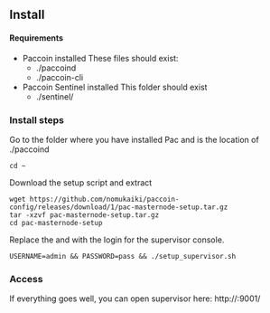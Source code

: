 ## Install

#### Requirements

* Paccoin installed
    These files should exist:
    * ./paccoind
    * ./paccoin-cli
* Paccoin Sentinel installed
    This folder should exist
    * ./sentinel/

### Install steps
Go to the folder where you have installed Pac and is the location of ./paccoind
```
cd ~
```
Download the setup script and extract
```
wget https://github.com/nomukaiki/paccoin-config/releases/download/1/pac-masternode-setup.tar.gz
tar -xzvf pac-masternode-setup.tar.gz
cd pac-masternode-setup
```
Replace the <user> and <pass> with the login for the supervisor console.
```
USERNAME=admin && PASSWORD=pass && ./setup_supervisor.sh
```

### Access
If everything goes well, you can open supervisor here:
http://<your ip address>:9001/
